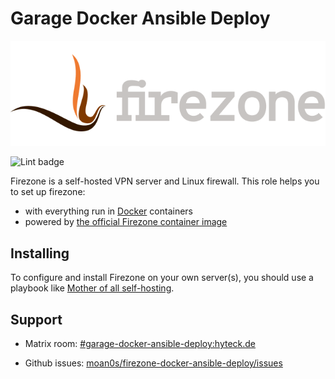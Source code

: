 # Garage Docker Ansible Deploy

![Firezone Logo](assets/firezone-logo.png)

![Lint badge](https://woodpecker.hyteck.de/api/badges/moan0s/role-firezone/status.svg)

Firezone is a self-hosted VPN server and Linux firewall. This role helps you to set up
firezone:

- with everything run in [Docker](https://www.docker.com/) containers
- powered by [the official Firezone container image](https://hub.docker.com/r/dxflrs/garage)


## Installing

To configure and install Firezone on your own server(s), you should use a playbook like [Mother of all self-hosting](https://github.com/mother-of-all-self-hosting/mash-playbook).

## Support

- Matrix room: [#garage-docker-ansible-deploy:hyteck.de](https://matrix.to/#/#garage-docker-ansible-deploy:hyteck.de)

- Github issues: [moan0s/firezone-docker-ansible-deploy/issues](https://github.com/moan0s/role-firezone/issues)
